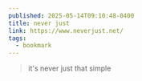 ```yaml
---
published: 2025-05-14T09:10:48-0400
title: never just
link: https://www.neverjust.net/
tags:
  - bookmark
---
```


> it's never just that simple
